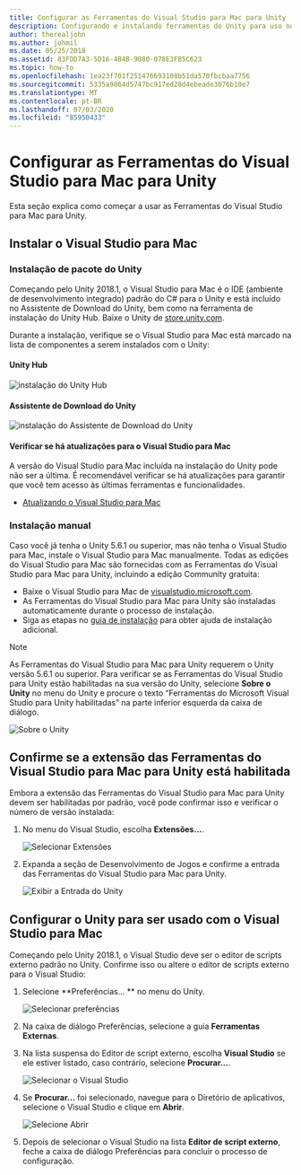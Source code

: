 ```yaml
---
title: Configurar as Ferramentas do Visual Studio para Mac para Unity
description: Configurando e instalando ferramentas do Unity para uso no Visual Studio para Mac
author: therealjohn
ms.author: johmil
ms.date: 05/25/2018
ms.assetid: 83FDD7A3-5D16-4B4B-9080-078E3FB5C623
ms.topic: how-to
ms.openlocfilehash: 1ea23f701f251476693108b51da570fbcbaa7756
ms.sourcegitcommit: 5335a9864d5747bc917ed28d4ebeade3076b10e7
ms.translationtype: MT
ms.contentlocale: pt-BR
ms.lasthandoff: 07/03/2020
ms.locfileid: "85950433"
---
```

# <a name="set-up-visual-studio-for-mac-tools-for-unity"></a>Configurar as Ferramentas do Visual Studio para Mac para Unity

Esta seção explica como começar a usar as Ferramentas do Visual Studio para Mac para Unity.

## <a name="install-visual-studio-for-mac"></a>Instalar o Visual Studio para Mac

### <a name="unity-bundled-installation"></a>Instalação de pacote do Unity

Começando pelo Unity 2018.1, o Visual Studio para Mac é o IDE (ambiente de desenvolvimento integrado) padrão do C# para o Unity e está incluído no Assistente de Download do Unity, bem como na ferramenta de instalação do Unity Hub. Baixe o Unity de [store.unity.com](https://store.unity.com/).

Durante a instalação, verifique se o Visual Studio para Mac está marcado na lista de componentes a serem instalados com o Unity:

#### <a name="unity-hub"></a>Unity Hub

![instalação do Unity Hub](media/setup-vsmac-tools-unity-image7.png)

#### <a name="unity-download-assistant"></a>Assistente de Download do Unity

![instalação do Assistente de Download do Unity](media/setup-vsmac-tools-unity-image8.png)

#### <a name="check-for-updates-to-visual-studio-for-mac"></a>Verificar se há atualizações para o Visual Studio para Mac

A versão do Visual Studio para Mac incluída na instalação do Unity pode não ser a última. É recomendável verificar se há atualizações para garantir que você tem acesso às últimas ferramentas e funcionalidades.

* [Atualizando o Visual Studio para Mac](update.md)

### <a name="manual-installation"></a>Instalação manual

Caso você já tenha o Unity 5.6.1 ou superior, mas não tenha o Visual Studio para Mac, instale o Visual Studio para Mac manualmente. Todas as edições do Visual Studio para Mac são fornecidas com as Ferramentas do Visual Studio para Mac para Unity, incluindo a edição Community gratuita:

* Baixe o Visual Studio para Mac de [visualstudio.microsoft.com](https://visualstudio.microsoft.com/).
* As Ferramentas do Visual Studio para Mac para Unity são instaladas automaticamente durante o processo de instalação.
* Siga as etapas no [guia de instalação](/visualstudio/mac/installation/?view=vsmac-2017) para obter ajuda de instalação adicional.

> [!NOTE]
> As Ferramentas do Visual Studio para Mac para Unity requerem o Unity versão 5.6.1 ou superior. Para verificar se as Ferramentas do Visual Studio para Unity estão habilitadas na sua versão do Unity, selecione **Sobre o Unity** no menu do Unity e procure o texto “Ferramentas do Microsoft Visual Studio para Unity habilitadas” na parte inferior esquerda da caixa de diálogo.
>
> ![Sobre o Unity](media/setup-vsmac-tools-unity-image3.png)

## <a name="confirm-that-the-visual-studio-for-mac-tools-for-unity-extension-is-enabled"></a>Confirme se a extensão das Ferramentas do Visual Studio para Mac para Unity está habilitada

Embora a extensão das Ferramentas do Visual Studio para Mac para Unity devem ser habilitadas por padrão, você pode confirmar isso e verificar o número de versão instalada:

1. No menu do Visual Studio, escolha **Extensões...**.

   ![Selecionar Extensões](media/setup-vsmac-tools-unity-image1.png)

2. Expanda a seção de Desenvolvimento de Jogos e confirme a entrada das Ferramentas do Visual Studio para Mac para Unity.

   ![Exibir a Entrada do Unity](media/setup-vsmac-tools-unity-image2.png)

## <a name="configure-unity-for-use-with-visual-studio-for-mac"></a>Configurar o Unity para ser usado com o Visual Studio para Mac

Começando pelo Unity 2018.1, o Visual Studio deve ser o editor de scripts externo padrão no Unity. Confirme isso ou altere o editor de scripts externo para o Visual Studio:

1. Selecione **Preferências... ** no menu do Unity.

   ![Selecionar preferências](media/setup-vsmac-tools-unity-image4.png)

2. Na caixa de diálogo Preferências, selecione a guia **Ferramentas Externas**.

3. Na lista suspensa do Editor de script externo, escolha **Visual Studio** se ele estiver listado, caso contrário, selecione **Procurar...**.

   ![Selecionar o Visual Studio](media/setup-vsmac-tools-unity-image5.png)

4. Se **Procurar...** foi selecionado, navegue para o Diretório de aplicativos, selecione o Visual Studio e clique em **Abrir**.

   ![Selecione Abrir](media/setup-vsmac-tools-unity-image6.png)

5. Depois de selecionar o Visual Studio na lista **Editor de script externo**, feche a caixa de diálogo Preferências para concluir o processo de configuração.